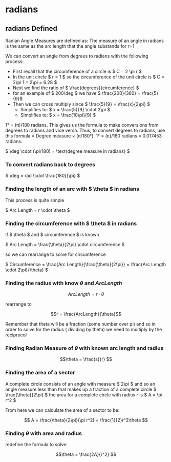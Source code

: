 # radians

## radians Defined
Radian Angle Measures are defined as:
The measure of an angle in radians is the same as the arc length that the angle substands for r=1

We can convert an angle from degrees to radians with the following process:
- First recall that the circumference of a circle is $ C = 2 \pi r $
- In the unit circle $ r = 1 $ so the circumference of the unit circle is $ C = 2\pi 1 = 2\pi = 6.28 $ 
- Next we find the ratio of $ \frac{degrees}{circumference} $
- for an example of $ 200\deg $ we have $ \frac{200}{360} = \frac{5}{9}$
- Then we can cross multiply since $ \frac{5}{9} = \frac{x}{2\pi} $
  - Simplifies to: $ x = \frac{5}{9} \cdot 2\pi $
  - Simplifies to: $ x = \frac{10\pi}{9} $

1° = (π)/180 radians. This gives us the formula to make conversions from degrees to radians and vice versa. Thus, to convert degrees to radians, use this formula = Degree measure × (π/180°). 1° = (π)/180 radians = 0.017453 radians.

$ \deg \cdot (\pi/180) = \text{degree measure in radians} $

### To convert radians back to degrees 
$ \deg = rad \cdot \frac{180}{\pi} $


### Finding the length of an arc with $ \theta $ in radians
This process is quite simple

$ Arc Length = r \cdot \theta $

### Finding the circumference with $ \theta $ in radians

if $ \theta $ and $ circumference $ is known

$ Arc Length = \frac{\theta}{2\pi} \cdot circumference $

so we can rearrange to solve for circumference

$ Circumference = \frac{Arc Length}{\frac{\theta}{2\pi}} = \frac{Arc Length \cdot 2\pi}{\theta} $

### Finding the radius with know $\theta$ and $Arc Length$

$$ Arc Length = r \cdot \theta $$

rearrange to 

$$r = \frac{ArcLength}{\theta}$$

Remember that theta will be a fraction (some number over pi) and so in order to solve for the radius ( dividing by theta) we need to multiply by the reciprocol 

### Finding Radian Measure of $\theta$ with known arc length and radius

$$\theta = \frac{s}{r} $$

### Finding the area of a sector 

A complete circle consists of an angle with measure $ 2\pi $ and so an angle measure less than that makes up a fraction of a complete circle $ \frac{\theta}{2\pi} $ the area for a complete circle with radius $r$ is $ A = \pi r^2 $

From here we can calculate the area of a sector to be:

$$
A = \frac{\theta}{2\pi}(\pi r^2) = \frac{1}{2}r^2\theta
$$

### Finding $\theta$ with area and radius

redefine the formula to solve: 

$$\theta = \frac{2A}{r^2} $$


